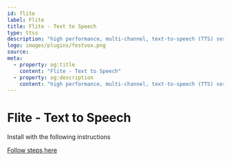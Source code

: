 ```yaml
---
id: flite
label: Flite
title: Flite - Text to Speech
type: ttss
description: "high performance, multi-channel, text-to-speech (TTS) server"
logo: images/plugins/festvox.png
source:
meta:
  - property: og:title
    content: "Flite - Text to Speech"
  - property: og:description
    content: "high performance, multi-channel, text-to-speech (TTS) server"
---
```


# Flite - Text to Speech

<PluginLogo/>

Install with the following instructions

[Follow steps here](http://www.festvox.org/flite/)


<EditPageLink/>
